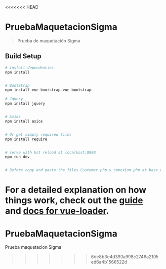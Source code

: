 <<<<<<< HEAD
# PruebaMaquetacionSigma

> Prueba de maquetación Sigma

## Build Setup

``` bash
# install dependencies
npm install


# BootStrap
npm install vue bootstrap-vue bootstrap

# Jquery
npm install jquery


# Axios
npm install axios


# Or get simply required files
npm install require


# serve with hot reload at localhost:8080
npm run dev


# Before copy and paste the files Custumer.php y conexion.php at base_dir or /www of apache-server

```

For a detailed explanation on how things work, check out the [guide](http://vuejs-templates.github.io/webpack/) and [docs for vue-loader](http://vuejs.github.io/vue-loader).
=======
# PruebaMaquetacionSigma
Prueba maquetacion Sigma
>>>>>>> 6de8b3e4d390a998c2746a2105ed6a4b1566522d
